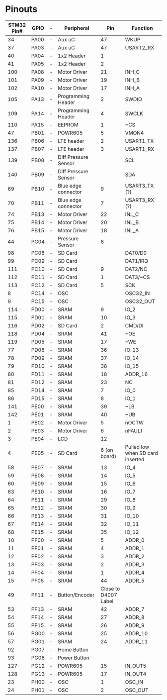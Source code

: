 # Pinouts

| STM32 Pin#	| GPIO	|-| Peripheral	| Pin	| Function | 
| ----- 		| ----  |-| -----     | ----  | -----------	| 
| 34			| PA00	|-| Aux uC	| 47	| WKUP | 
| 37			| PA03	|-| Aux uC	| 47	| USART2_RX | 
| 40			| PA04	|-| 1x2 Header	| 1	|  | 
| 41			| PA05	|-| 1x2 Header	| 2	|  | 
| 100			| PA08	|-| Motor Driver	| 21	| INH_C | 
| 101			| PA09	|-| Motor Driver	| 19	| INH_B | 
| 102			| PA10	|-| Motor Driver	| 17	| INH_A | 
| 105			| PA13	|-| Programming Header	| 2	| SWDIO | 
| 109			| PA14	|-| Programming Header	| 4	| SWCLK | 
| 110			| PA15	|-| EEPROM	| 1	| ~CS | 
| 47			| PB01	|-| POWR605     | 5	| VMON4 | 
| 136			| PB06	|-| LTE header	| 2	| USART1_TX | 
| 137			| PB07	|-| LTE header	| 3	| USART1_RX | 
| 139			| PB08	|-| Diff Pressure Sensor	| 	| SCL | 
| 140			| PB09	|-| Diff Pressure Sensor	| 	| SDA | 
| 69			| PB10	|-| Blue edge connector	| 9	| USART3_TX (?) | 
| 70			| PB11	|-| Blue edge connector	| 7	| USART3_RX (?) | 
| 74			| PB13	|-| Motor Driver	| 22	| INL_C | 
| 75			| PB14	|-| Motor Driver	| 20	| INL_B | 
| 76			| PB15	|-| Motor Driver	| 18	| INL_A | 
| 44			| PC04	|-| Pressure Sensor	| 8	|  | 
| 98			| PC08	|-| SD Card	| 	| DAT0/D0 | 
| 99			| PC09	|-| SD Card	| 	| DAT1/IRQ | 
| 111			| PC10	|-| SD Card	| 9	| DAT2/NC | 
| 112			| PC11	|-| SD Card	| 1	| DAT3/~CS | 
| 113			| PC12	|-| SD Card	| 5	| SCK | 
| 8				| PC14	|-| OSC	| 	| OSC32_IN | 
| 9				| PC15	|-| OSC	| 	| OSC32_OUT | 
| 114			| PD00	|-| SRAM	| 9	| IO_2 | 
| 115			| PD01	|-| SRAM	| 10	| IO_3 | 
| 116			| PD02	|-| SD Card	| 2	| CMD/DI | 
| 118			| PD04	|-| SRAM	| 41	| ~OE | 
| 119			| PD05	|-| SRAM	| 17	| ~WE | 
| 77			| PD08	|-| SRAM	| 36	| IO_13 | 
| 78			| PD09	|-| SRAM	| 37	| IO_14 | 
| 79			| PD10	|-| SRAM	| 38	| IO_15 | 
| 80			| PD11	|-| SRAM	| 18	| ADDR_16 | 
| 81			| PD12	|-| SRAM	| 23	| NC | 
| 85			| PD14	|-| SRAM	| 7	| IO_0 | 
| 86			| PD15	|-| SRAM	| 8	| IO_1 | 
| 141			| PE00	|-| SRAM	| 39	| ~LB | 
| 142			| PE01	|-| SRAM	| 40	| ~UB | 
| 1				| PE02	|-| Motor Driver	| 5	| nOCTW | 
| 2				| PE03	|-| Motor Driver	| 6	| nFAULT | 
| 3				| PE04	|-| LCD	| 12	|  | 
| 4				| PE05	|-| SD Card	| 6 (on board)	| Pulled low when SD card inserted | 
| 58			| PE07	|-| SRAM	| 13	| IO_4 | 
| 59			| PE08	|-| SRAM	| 14	| IO_5 | 
| 60			| PE09	|-| SRAM	| 15	| IO_6 | 
| 63			| PE10	|-| SRAM	| 16	| IO_7 | 
| 64			| PE11	|-| SRAM	| 29	| IO_8 | 
| 65			| PE12	|-| SRAM	| 30	| IO_9 | 
| 66			| PE13	|-| SRAM	| 31	| IO_10 | 
| 67			| PE14	|-| SRAM	| 32	| IO_11 | 
| 68			| PE15	|-| SRAM	| 35	| IO_12 | 
| 10			| PF00	|-| SRAM	| 5	| ADDR_0 | 
| 11			| PF01	|-| SRAM	| 4	| ADDR_1 | 
| 12			| PF02	|-| SRAM	| 3	| ADDR_2 | 
| 13			| PF03	|-| SRAM	| 2	| ADDR_3 | 
| 14			| PF04	|-| SRAM	| 1	| ADDR_4 | 
| 15			| PF05	|-| SRAM	| 44	| ADDR_5 | 
| 49			| PF11	|-| Button/Encoder	| Close to D4007 Label	|  | 
| 53			| PF13	|-| SRAM	| 42	| ADDR_7 | 
| 54			| PF14	|-| SRAM	| 27	| ADDR_8 | 
| 55			| PF15	|-| SRAM	| 26	| ADDR_9 | 
| 56			| PG00	|-| SRAM	| 25	| ADDR_10 | 
| 57			| PG01	|-| SRAM	| 24	| ADDR_11 | 
| 92			| PG07	|-| Home Button	| 	|  | 
| 93			| PG08	|-| Power Button	| 	|  | 
| 127			| PG12	|-| POWR605	| 15    | IN_OUT5 | 
| 128			| PG13	|-| POWR605	| 17    | IN_OUT4 | 
| 23			| PH00	|-| OSC	| 1	| OSC_IN | 
| 24			| PH01	|-| OSC	| 2	| OSC_OUT | 
